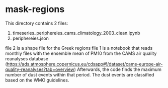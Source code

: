 # mask-regions
This directory contains 2 files:
1. timeseries_periphereies_cams_climatology_2003_clean.ipynb
2. periphereies.json

file 2 is a shape file for the Greek regions
file 1 is a notebook that reads monthly files with the ensemble mean of PM10 from the CAMS air quality reanalyses database (https://ads.atmosphere.copernicus.eu/cdsapp#!/dataset/cams-europe-air-quality-reanalyses?tab=overview)
Afterwards, the code finds the maximum number of dust events within that period.
The dust events are classified based on the WMO guidelines.

